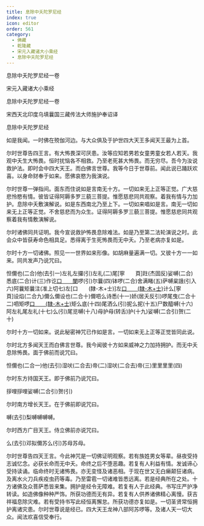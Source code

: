 ```yaml
---
title: 息除中夭陀罗尼经
index: true
icon: editor
order: 561
category:
  - 佛藏
  - 乾隆藏
  - 宋元入藏诸大小乘经
  - 息除中夭陀罗尼经
---
```


息除中夭陀罗尼经一卷  

宋元入藏诸大小乘经  

息除中夭陀罗尼经一卷  

宋西天北印度乌填曩国三藏传法大师施护奉诏译  

息除中夭陀罗尼经  

如是我闻。一时佛在殑伽河边。与大众俱及于护世四大天王多闻天王最为上首。  

尔时世尊告四王言。有大怖畏深可厌患。汝等应知若男若女童男童女若人若天。我观中夭生大怖畏。恒时扰恼各不相救。乃至老死甚大怖畏。而无穷尽。吾今为汝说救护法。即时会中四大天王。而白佛言世尊。我等今日于世尊前。闻此说已踊跃欢喜。以身命财奉于如来。愿佛哀愍为我演说。  

尔时世尊一弹指间。面东而住说如是言南无十方。一切如来无上正等正觉。广大慈悲怜愍有情。彼皆证得阿耨多罗三藐三菩提。惟愿慈悲同共观察。着我有情与力加护。息除中夭敷演解说。如是东西南北乃至上下。一切如来唱如是言。南无一切如来无上正等正觉。不舍慈悲而为众生。证得阿耨多罗三藐三菩提。惟愿慈悲同共观察着我有情敷演解说。  

尔时诸佛同共证明。我今宣说救护怖畏息除难法。如是乃至第二法轮演说之时。此会众中皆获寿命色相具足。悉得离于生死怖畏而无中夭。乃至老病亦复如是。  

尔时十方一切诸佛。照见一一世界如来形像。如胡麻量遍满一切。又彼十方一一如来。同共发声乃说咒曰。  

怛儞也(二合)他(去引一)左礼左攞(引)左礼(二)尾[寧　　頁]跓(杰固反)娑嚩(二合)悉底(二合)计(三)作讫[口　　闌](二合引)啰(引)尔曩(四)钵啰(二合)舍满睹(五)萨嚩枲誐(引入六)阿曩矩曩注(准上切七)左[口　　(隸-木+士)]左[口　　(隸-木+士)](八)计么[寧　　頁]设焰(二合九)儞么儞设也(二合十)儞呬么诗悉(十一)娇(居夭反引)啰尾曳(二合十二)呬矩啰[口　　(隸-木+士)](十三)矩么底(十四)尾洒么(引)抳么抳(十五)尸数醯嚩(十六)阿左礼尾左礼(十七)么(引)尾览嚩(十八)母护母(转舌)护(十九)娑嚩(二合引)贺(二十)  

尔时十方一切如来。说此秘密神咒已作如是言。一切如来无上正等正觉皆同此说。  

尔时北方多闻天王而白佛言世尊。我今闻彼十方如来威神之力加持拥护。而无中夭息除怖畏。面于佛前而说咒曰。  

怛儞也(二合一)他(去引)湿吠(二合去)帝(二)湿吠(二合去)帝(三)里里里里(四)  

尔时东方持国天王。即于佛前乃说咒曰。  

拶哩拶哩娑嚩(二合引)贺(引)  

尔时南方增长天王。在于佛前即说咒曰。  

嚩(去引)梨嚩嚩嚩嚩。  

尔时西方广目天王。侍立佛前亦说咒曰。  

么(去引)邓拟儞苏么(引)苏母苏母。  

尔时世尊告四天王言。今此神咒是一切佛证明观察。若有族姓男女等辈。昼夜受持志诚忆念。必获长命而无中夭。命终之后不堕恶趣。若复有人利益有情。发诚谛心受持读诵。临命终时无诸怖畏。亦无变怪及诸恶相。于现在世又无白癞颠狂诸病。及离水火刀兵疾疫虫药等毒。乃至雷雹一切诸难皆悉远离。若是经典所在之处。十方诸佛及众菩萨悉皆来集。拥护是经令无障难。若复有人于此经典。书写庄严护净转读。如造佛像种种严饰。所获功德而无有异。若复有人供养诸佛精心离慢。获吉祥福息除灾难。若有受持书写此经恒离懈怠。所获功德亦复如是。一切圣贤常恒拥护离诸灾患。尔时世尊说是经已。四大天王龙神八部阿苏啰等。及诸人天一切大众。闻法欢喜信受奉行。  
